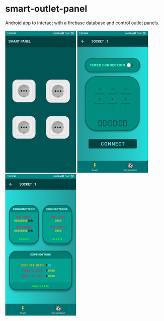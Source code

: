 # smart-outlet-panel
Android app to interact with a firebase database and control outlet panels.
<br><br>
<img src="https://github.com/yesSwaroop/smart-outlet-panel/blob/master/screenshots/1.jpg" alt="drawing" width="225"/>
<img src="https://github.com/yesSwaroop/smart-outlet-panel/blob/master/screenshots/2.jpg" alt="drawing" width="225"/>
<img src="https://github.com/yesSwaroop/smart-outlet-panel/blob/master/screenshots/3.jpg" alt="drawing" width="225"/>
